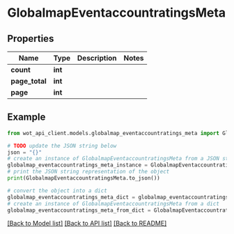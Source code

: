 # GlobalmapEventaccountratingsMeta


## Properties

Name | Type | Description | Notes
------------ | ------------- | ------------- | -------------
**count** | **int** |  | 
**page_total** | **int** |  | 
**page** | **int** |  | 

## Example

```python
from wot_api_client.models.globalmap_eventaccountratings_meta import GlobalmapEventaccountratingsMeta

# TODO update the JSON string below
json = "{}"
# create an instance of GlobalmapEventaccountratingsMeta from a JSON string
globalmap_eventaccountratings_meta_instance = GlobalmapEventaccountratingsMeta.from_json(json)
# print the JSON string representation of the object
print(GlobalmapEventaccountratingsMeta.to_json())

# convert the object into a dict
globalmap_eventaccountratings_meta_dict = globalmap_eventaccountratings_meta_instance.to_dict()
# create an instance of GlobalmapEventaccountratingsMeta from a dict
globalmap_eventaccountratings_meta_from_dict = GlobalmapEventaccountratingsMeta.from_dict(globalmap_eventaccountratings_meta_dict)
```
[[Back to Model list]](../README.md#documentation-for-models) [[Back to API list]](../README.md#documentation-for-api-endpoints) [[Back to README]](../README.md)


